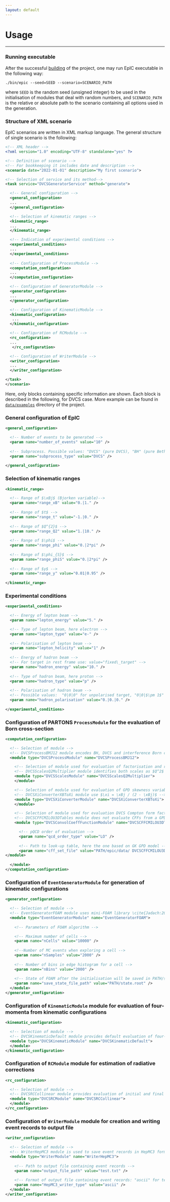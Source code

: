 ```yaml
---
layout: default 
---
```

# Usage

---

### Running executable 

After the successful [building]() of the project, one may run EpIC executable in the following way:
```shell
./bin/epic --seed=SEED --scenario=SCENARIO_PATH
```
where `SEED` is the random seed (unsigned integer) to be used in the initialisation of modules that deal with random numbers, and `SCENARIO_PATH` is the relative or absolute path to the scenario containing all options used in the generation. 

### Structure of XML scenario

EpIC scenarios are written in XML markup language. The general structure of single scenario is the following:
```xml
<!-- XML header -->
<?xml version="1.0" encoding="UTF-8" standalone="yes" ?>

<!-- Definition of scenario -->
<!-- For bookkeeping it includes date and description -->
<scenario date="2022-01-01" description="My first scenario">

<!-- Selection of service and its method-->
<task service="DVCSGeneratorService" method="generate">

  <!-- General configuration -->
  <general_configuration>
  ...
  </general_configuration>

  <!-- Selection of kinematic ranges -->
  <kinematic_range>
  ...
  </kinematic_range>

  <!-- Indication of experimental conditions -->
  <experimental_conditions>
  ...
  </experimental_conditions>
 
  <!-- Configuration of ProcessModule -->
  <computation_configuration>
  ...
  </computation_configuration>

  <!-- Configuration of GeneratorModule -->
  <generator_configuration>
  ...
  </generator_configuration>

  <!-- Configuration of KinematicModule -->
  <kinematic_configuration>
   ...
  </kinematic_configuration>

  <!-- Configuration of RCModule -->
  <rc_configuration>
  ...
   </rc_configuration>

  <!-- Configuration of WriterModule -->
  <writer_configuration>
  ...
  </writer_configuration>

</task>
</scenario>
```

Here, only blocks containing specific information are shown. Each block is described in the following, for DVCS case. More example can be found in [`data/examples`](https://github.com/pawelsznajder/epic/tree/main/data/examples) directory of the project.

### General configuration of EpIC

```xml
<general_configuration>

  <!-- Number of events to be generated -->
  <param name="number_of_events" value="10" />
    
  <!-- Subprocess. Possible values: "DVCS" (pure DVCS), "BH" (pure Bethe-Heitler), "DVCS|BH" (pure DVCS and BH), "DVCS|BH|INT" (pure DVCS, BH and interference between both) -->
  <param name="subprocess_type" value="DVCS" />
  
</general_configuration>
```

### Selection of kinematic ranges

```xml
<kinematic_range>

  <!-- Range of $\xBj$ (Bjorken variable)-->
  <param name="range_xB" value="0.|1." />
    
  <!-- Range of $t$ --> 
  <param name="range_t" value="-1.|0." />
    
  <!-- Range of $Q^{2}$ -->
  <param name="range_Q2" value="1.|10." />
    
  <!-- Range of $\phi$ -->
  <param name="range_phi" value="0.|2*pi" />
    
  <!-- Range of $\phi_{S}$ -->
  <param name="range_phiS" value="0.|2*pi" />
    
  <!-- Range of $y$ -->
  <param name="range_y" value="0.01|0.95" />
  
</kinematic_range>
```

### Experimental conditions

```xml
<experimental_conditions>

  <!-- Energy of lepton beam -->
  <param name="lepton_energy" value="5." />

  <!-- Type of lepton beam, here electron -->
  <param name="lepton_type" value="e-" />
  
  <!-- Polarisation of lepton beam -->
  <param name="lepton_helicity" value="1" />
  
  <!-- Energy of hadron beam -->
  <!-- For target in rest frame use: value="fixed\_target" -->
  <param name="hadron_energy" value="10." />
  
  <!-- Type of hadron beam, here proton -->
  <param name="hadron_type" value="p" />
  
  <!-- Polarisation of hadron beam -->
  <!-- Possible values:  "0|0|0" for unpolarised target, "0|0|$\pm 1$" for long. polarised target, "$\pm 1$|0|0" or "0|$\pm 1$|0" for trans. polarised target -->
  <param name="hadron_polarisation" value="0.|0.|0." />
  
</experimental_conditions>
```

### Configuration of PARTONS `ProcessModule` for the evaluation of Born cross-section

```xml
<computation_configuration>

  <!-- Selection of module -->
  <!-- DVCSProcessBMJ12 module encodes BH, DVCS and interference Born cross-sections according to Refs. \cite{Belitsky:2001ns} and \cite{Belitsky:2012ch} -->
  <module type="DVCSProcessModule" name="DVCSProcessBMJ12">

    <!-- Selection of module used for evaluation of factorisation and renormalisation scales from DVCS kinematics -->
    <!-- DVCSScalesQ2Multiplier module identifies both scales as $Q^2$ variable -->
    <module type="DVCSScalesModule" name="DVCSScalesQ2Multiplier">
    </module>

    <!-- Selection of module used for evaluation of GPD skewness variable, $\xi$, from DVCS kinematics -->
    <!-- DVCSXiConverterXBToXi module use $\xi = \xBj / (2 - \xBj)$ -->
    <module type="DVCSXiConverterModule" name="DVCSXiConverterXBToXi">
    </module>

    <!-- Selection of module used for evaluation DVCS Compton form factors (CFFs) -->
    <!-- DVCSCFFCMILOU3DTables module does not evaluate CFFs from a GPD model during EpIC run-time,  instead it uses look-up tables of CFFs evaluated beforehand with a given GPD module. A number of such look-up tables are issued with EpIC -->
    <module type="DVCSConvolCoeffFunctionModule" name="DVCSCFFCMILOU3DTables">

      <!-- pQCD order of evaluation -->
      <param name="qcd_order_type" value="LO" />
  
      <!-- Path to look-up table, here the one based on GK GPD model -->
      <param name="cff_set_file" value="PATH/epic/data/ DVCSCFFCMILOU3DTables/tables_GK.root" />
</module>
  
  </module>
</computation_configuration>
```

### Configuration of `EventGeneratorModule` for generation of kinematic configurations 

```xml
<generator_configuration>

  <!-- Selection of module -->
  <!-- EventGeneratorFOAM module uses mini-FOAM library \cite{Jadach:2005ex} that is issued with ROOT \cite{Brun:1997pa} -->
  <module type="EventGeneratorModule" name="EventGeneratorFOAM">
  
    <!-- Parameters of FOAM algorithm -->

    <!-- Maximum number of cells -->
    <param name="nCells" value="10000" />
    
    <!--Number of MC events when exploring a cell -->
    <param name="nSamples" value="2000" />
    
    <!-- Number of bins in edge histogram for a cell -->
    <param name="nBins" value="2000" />
    
    <!-- State of FOAM after the initialisation will be saved in PATH/state.root. To use this file in other EpIC run, skipping the initialisation in that run, use read\_state\_file\_path option -->
    <param name="save_state_file_path" value="PATH/state.root" />
  </module>
</generator_configuration>
```

### Configuration of `KinematicModule` module for evaluation of four-momenta from kinematic configurations

```xml
<kinematic_configuration>

  <!-- Selection of module -->
  <!-- DVCSKinematicDefault module provides default evaluation of four-momenta from DVCS kinematics -->
  <module type="DVCSKinematicModule" name="DVCSKinematicDefault">
  </module>
</kinematic_configuration>
```

### Configuration of `RCModule` module for estimation of radiative corrections 

```xml
<rc_configuration>

  <!-- Selection of module -->
  <!-- DVCSRCCollinear module provides evaluation of initial and final state radiative corrections from lepton lines using collinear approximation, see Sect. \ref{sec:rc} for more details -->
  <module type="DVCSRCModule" name="DVCSRCCollinear">
  </module>
</rc_configuration>
```

### Configuration of `WriterModule` module for creation and writing event records to output file 

```xml
<writer_configuration>

  <!-- Selection of module -->
  <!-- WriterHepMC3 module is used to save event records in HepMC3 format \cite{Buckley:2019xhk} -->
  <module type="WriterModule" name="WriterHepMC3">
  
    <!-- Path to output file containing event records -->
    <param name="output_file_path" value="test.txt" />
    
    <!-- Format of output file containing event records: "ascii" for text format, or "root" for binary ROOT format-->
    <param name="HepMC3_writer_type" value="ascii" />
  </module>
</writer_configuration>
```

